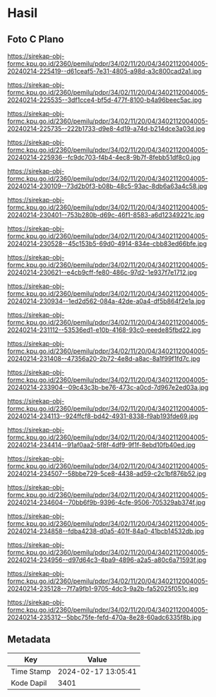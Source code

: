 # Hasil

## Foto C Plano

https://sirekap-obj-formc.kpu.go.id/2360/pemilu/pdpr/34/02/11/20/04/3402112004005-20240214-225419--d61ceaf5-7e31-4805-a98d-a3c800cad2a1.jpg

https://sirekap-obj-formc.kpu.go.id/2360/pemilu/pdpr/34/02/11/20/04/3402112004005-20240214-225535--3df1cce4-bf5d-477f-8100-b4a96beec5ac.jpg

https://sirekap-obj-formc.kpu.go.id/2360/pemilu/pdpr/34/02/11/20/04/3402112004005-20240214-225735--222b1733-d9e8-4d19-a74d-b214dce3a03d.jpg

https://sirekap-obj-formc.kpu.go.id/2360/pemilu/pdpr/34/02/11/20/04/3402112004005-20240214-225936--fc9dc703-f4b4-4ec8-9b7f-8febb51df8c0.jpg

https://sirekap-obj-formc.kpu.go.id/2360/pemilu/pdpr/34/02/11/20/04/3402112004005-20240214-230109--73d2b0f3-b08b-48c5-93ac-8db6a63a4c58.jpg

https://sirekap-obj-formc.kpu.go.id/2360/pemilu/pdpr/34/02/11/20/04/3402112004005-20240214-230401--753b280b-d69c-46f1-8583-a6d12349221c.jpg

https://sirekap-obj-formc.kpu.go.id/2360/pemilu/pdpr/34/02/11/20/04/3402112004005-20240214-230528--45c153b5-69d0-4914-834e-cbb83ed66bfe.jpg

https://sirekap-obj-formc.kpu.go.id/2360/pemilu/pdpr/34/02/11/20/04/3402112004005-20240214-230621--e4cb9cff-fe80-486c-97d2-1e937f7e1712.jpg

https://sirekap-obj-formc.kpu.go.id/2360/pemilu/pdpr/34/02/11/20/04/3402112004005-20240214-230934--1ed2d562-084a-42de-a0a4-df5b864f2e1a.jpg

https://sirekap-obj-formc.kpu.go.id/2360/pemilu/pdpr/34/02/11/20/04/3402112004005-20240214-231112--53536ed1-e10b-4168-93c0-eeede85fbd22.jpg

https://sirekap-obj-formc.kpu.go.id/2360/pemilu/pdpr/34/02/11/20/04/3402112004005-20240214-231408--47356a20-2b72-4e8d-a8ac-8a1f99f1fd7c.jpg

https://sirekap-obj-formc.kpu.go.id/2360/pemilu/pdpr/34/02/11/20/04/3402112004005-20240214-233904--09c43c3b-be76-473c-a0cd-7d967e2ed03a.jpg

https://sirekap-obj-formc.kpu.go.id/2360/pemilu/pdpr/34/02/11/20/04/3402112004005-20240214-234113--924ffcf8-bd42-4931-8338-f9ab193fde69.jpg

https://sirekap-obj-formc.kpu.go.id/2360/pemilu/pdpr/34/02/11/20/04/3402112004005-20240214-234414--91af0aa2-5f8f-4df9-9f1f-8ebd10fb40ed.jpg

https://sirekap-obj-formc.kpu.go.id/2360/pemilu/pdpr/34/02/11/20/04/3402112004005-20240214-234507--58bbe729-5ce8-4438-ad59-c2c1bf876b52.jpg

https://sirekap-obj-formc.kpu.go.id/2360/pemilu/pdpr/34/02/11/20/04/3402112004005-20240214-234604--70bb6f9b-9396-4cfe-9506-705329ab374f.jpg

https://sirekap-obj-formc.kpu.go.id/2360/pemilu/pdpr/34/02/11/20/04/3402112004005-20240214-234858--fdba4238-d0a5-401f-84a0-41bcb14532db.jpg

https://sirekap-obj-formc.kpu.go.id/2360/pemilu/pdpr/34/02/11/20/04/3402112004005-20240214-234956--d97d64c3-4ba9-4896-a2a5-a80c6a71593f.jpg

https://sirekap-obj-formc.kpu.go.id/2360/pemilu/pdpr/34/02/11/20/04/3402112004005-20240214-235128--7f7a9fb1-9705-4dc3-9a2b-fa52025f051c.jpg

https://sirekap-obj-formc.kpu.go.id/2360/pemilu/pdpr/34/02/11/20/04/3402112004005-20240214-235312--5bbc75fe-fefd-470a-8e28-60adc6335f8b.jpg


## Metadata

| Key        | Value               |
| ---------- | ------------------- |
| Time Stamp | 2024-02-17 13:05:41 |
| Kode Dapil | 3401                |



